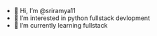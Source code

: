 - 👋 Hi, I’m @sriramya11
- 👀 I’m interested in python fullstack devlopment
- 🌱 I’m currently learning fullstack
